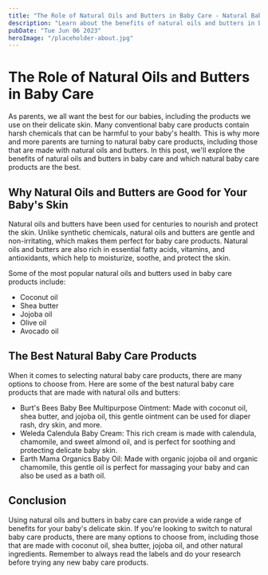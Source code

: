 ```yaml
---
title: "The Role of Natural Oils and Butters in Baby Care - Natural Baby Care Products"
description: "Learn about the benefits of natural oils and butters in baby care. Discover how using natural products can benefit your baby and which natural baby care products are the best."
pubDate: "Tue Jun 06 2023"
heroImage: "/placeholder-about.jpg"
---
```


# The Role of Natural Oils and Butters in Baby Care 

As parents, we all want the best for our babies, including the products we use on their delicate skin. Many conventional baby care products contain harsh chemicals that can be harmful to your baby&#39;s health. This is why more and more parents are turning to natural baby care products, including those that are made with natural oils and butters. In this post, we&#39;ll explore the benefits of natural oils and butters in baby care and which natural baby care products are the best.

## Why Natural Oils and Butters are Good for Your Baby&#39;s Skin 

Natural oils and butters have been used for centuries to nourish and protect the skin. Unlike synthetic chemicals, natural oils and butters are gentle and non-irritating, which makes them perfect for baby care products. Natural oils and butters are also rich in essential fatty acids, vitamins, and antioxidants, which help to moisturize, soothe, and protect the skin.

Some of the most popular natural oils and butters used in baby care products include: 

- Coconut oil
- Shea butter
- Jojoba oil
- Olive oil
- Avocado oil

## The Best Natural Baby Care Products

When it comes to selecting natural baby care products, there are many options to choose from. Here are some of the best natural baby care products that are made with natural oils and butters:

- Burt&#39;s Bees Baby Bee Multipurpose Ointment: Made with coconut oil, shea butter, and jojoba oil, this gentle ointment can be used for diaper rash, dry skin, and more. 
- Weleda Calendula Baby Cream: This rich cream is made with calendula, chamomile, and sweet almond oil, and is perfect for soothing and protecting delicate baby skin. 
- Earth Mama Organics Baby Oil: Made with organic jojoba oil and organic chamomile, this gentle oil is perfect for massaging your baby and can also be used as a bath oil. 

## Conclusion 

Using natural oils and butters in baby care can provide a wide range of benefits for your baby&#39;s delicate skin. If you&#39;re looking to switch to natural baby care products, there are many options to choose from, including those that are made with coconut oil, shea butter, jojoba oil, and other natural ingredients. Remember to always read the labels and do your research before trying any new baby care products.